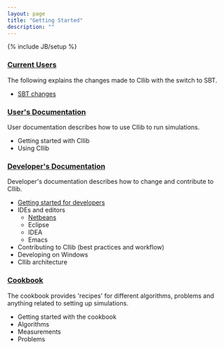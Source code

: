 ```yaml
---
layout: page
title: "Getting Started"
description: ""
---
```

{% include JB/setup %}

### [Current Users](existing-users.html)

The following explains the changes made to CIlib with the switch to SBT.

- [SBT changes](existing-users.html)

### [User's Documentation](user/index.html)

User documentation describes how to use CIlib to run simulations.

- Getting started with CIlib
- Using CIlib

### [Developer's Documentation](dev/index.html)

Developer's documentation describes how to change and contribute to CIlib.

- [Getting started for developers](dev/getting-started.html)
- IDEs and editors
    * [Netbeans](netbeans.html)
    * Eclipse
    * IDEA
    * Emacs
- Contributing to CIlib (best practices and workflow)
- Developing on Windows
- CIlib architecture

### [Cookbook](cookbook/index.html)

The cookbook provides 'recipes' for different algorithms, problems and anything
related to setting up simulations.

- Getting started with the cookbook
- Algorithms
- Measurements
- Problems
